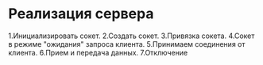 # Реализация сервера

 1.Инициализировать сокет.
 2.Создать сокет.
 3.Привязка сокета.
 4.Сокет в режиме "ожидания" запроса клиента.
 5.Принимаем соединения от клиента.
 6.Прием и передача данных.
 7.Отключение
